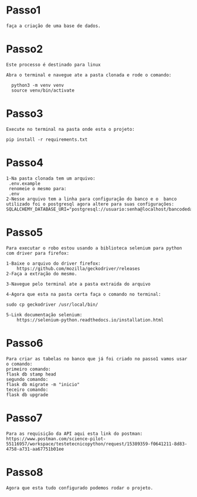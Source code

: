 # Passo1
    faça a criação de uma base de dados.

# Passo2
    Este processo é destinado para linux

    Abra o terminal e navegue ate a pasta clonada e rode o comando:

      python3 -m venv venv
      source venv/bin/activate

# Passo3
    Execute no terminal na pasta onde esta o projeto:

    pip install -r requirements.txt

# Passo4
    1-Na pasta clonada tem um arquivo:
     .env.example 
     renomeie o mesmo para: 
     .env
    2-Nesse arquivo tem a linha para configuração do banco e o  banco utilizado foi o postgresql agora altere para suas configurações:
    SQLALCHEMY_DATABASE_URI="postgresql://usuario:senha@localhost/bancodedados"


# Passo5
    Para executar o robo estou usando a biblioteca selenium para python com driver para firefox:

    1-Baixe o arquivo do driver firefox:
        https://github.com/mozilla/geckodriver/releases
    2-Faça a extração do mesmo.

    3-Navegue pelo terminal ate a pasta extraida do arquivo 

    4-Agora que esta na pasta certa faça o comando no terminal:

    sudo cp geckodriver /usr/local/bin/

    5-Link documentação selenium:
        https://selenium-python.readthedocs.io/installation.html

# Passo6
    Para criar as tabelas no banco que já foi criado no passo1 vamos usar o comando:
    primeiro comando:
    flask db stamp head
    segundo comando:
    flask db migrate -m "inicio"
    teceiro comando:
    flask db upgrade

# Passo7
    Para as requisição da API aqui esta link do postman:
    https://www.postman.com/science-pilot-55116957/workspace/testetecnicopython/request/15389359-f0641211-8d83-4758-a731-aa67751b01ee

# Passo8
    Agora que esta tudo configurado podemos rodar o projeto.
